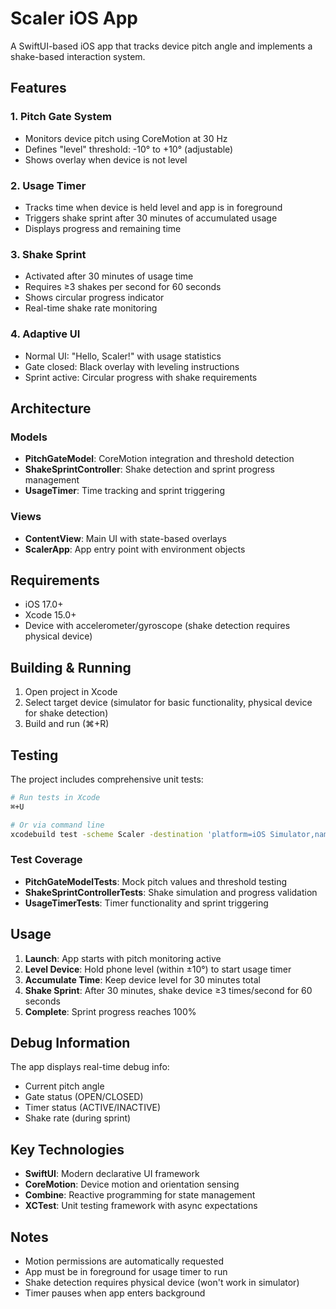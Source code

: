 # Scaler iOS App

A SwiftUI-based iOS app that tracks device pitch angle and implements a shake-based interaction system.

## Features

### 1. Pitch Gate System
- Monitors device pitch using CoreMotion at 30 Hz
- Defines "level" threshold: -10° to +10° (adjustable)
- Shows overlay when device is not level

### 2. Usage Timer
- Tracks time when device is held level and app is in foreground
- Triggers shake sprint after 30 minutes of accumulated usage
- Displays progress and remaining time

### 3. Shake Sprint
- Activated after 30 minutes of usage time
- Requires ≥3 shakes per second for 60 seconds
- Shows circular progress indicator
- Real-time shake rate monitoring

### 4. Adaptive UI
- Normal UI: "Hello, Scaler!" with usage statistics
- Gate closed: Black overlay with leveling instructions
- Sprint active: Circular progress with shake requirements

## Architecture

### Models
- **PitchGateModel**: CoreMotion integration and threshold detection
- **ShakeSprintController**: Shake detection and sprint progress management  
- **UsageTimer**: Time tracking and sprint triggering

### Views
- **ContentView**: Main UI with state-based overlays
- **ScalerApp**: App entry point with environment objects

## Requirements

- iOS 17.0+
- Xcode 15.0+
- Device with accelerometer/gyroscope (shake detection requires physical device)

## Building & Running

1. Open project in Xcode
2. Select target device (simulator for basic functionality, physical device for shake detection)
3. Build and run (⌘+R)

## Testing

The project includes comprehensive unit tests:

```bash
# Run tests in Xcode
⌘+U

# Or via command line
xcodebuild test -scheme Scaler -destination 'platform=iOS Simulator,name=iPhone 15'
```

### Test Coverage
- **PitchGateModelTests**: Mock pitch values and threshold testing
- **ShakeSprintControllerTests**: Shake simulation and progress validation
- **UsageTimerTests**: Timer functionality and sprint triggering

## Usage

1. **Launch**: App starts with pitch monitoring active
2. **Level Device**: Hold phone level (within ±10°) to start usage timer
3. **Accumulate Time**: Keep device level for 30 minutes total
4. **Shake Sprint**: After 30 minutes, shake device ≥3 times/second for 60 seconds
5. **Complete**: Sprint progress reaches 100%

## Debug Information

The app displays real-time debug info:
- Current pitch angle
- Gate status (OPEN/CLOSED)
- Timer status (ACTIVE/INACTIVE)
- Shake rate (during sprint)

## Key Technologies

- **SwiftUI**: Modern declarative UI framework
- **CoreMotion**: Device motion and orientation sensing
- **Combine**: Reactive programming for state management
- **XCTest**: Unit testing framework with async expectations

## Notes

- Motion permissions are automatically requested
- App must be in foreground for usage timer to run
- Shake detection requires physical device (won't work in simulator)
- Timer pauses when app enters background 